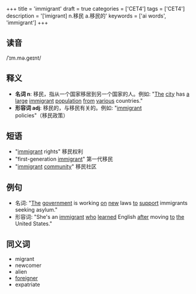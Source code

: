 +++
title = 'immigrant'
draft = true
categories = ['CET4']
tags = ['CET4']
description = '[ˈimigrənt] n.移民 a.移民的'
keywords = ['ai words', 'immigrant']
+++

## 读音
/ˈɪm.mə.geɪnt/

## 释义
- **名词 n**: 移民，指从一个国家移居到另一个国家的人。例如: "[The](/post/the/) [city](/post/city/) has [a](/post/a/) [large](/post/large/) [immigrant](/post/immigrant/) [population](/post/population/) [from](/post/from/) [various](/post/various/) countries."
- **形容词 adj**: 移民的，与移民有关的。例如: "[immigrant](/post/immigrant/) policies"（移民政策）

## 短语
- "[immigrant](/post/immigrant/) rights" 移民权利
- "first-generation [immigrant](/post/immigrant/)" 第一代移民
- "[immigrant](/post/immigrant/) [community](/post/community/)" 移民社区

## 例句
- 名词: "[The](/post/the/) [government](/post/government/) is working [on](/post/on/) [new](/post/new/) laws [to](/post/to/) [support](/post/support/) immigrants seeking asylum."
- 形容词: "She's an [immigrant](/post/immigrant/) [who](/post/who/) [learned](/post/learned/) English [after](/post/after/) moving [to](/post/to/) [the](/post/the/) United States."

## 同义词
- migrant
- newcomer
- alien
- [foreigner](/post/foreigner/)
- expatriate
